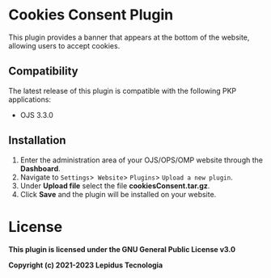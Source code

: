 # Cookies Consent Plugin 

This plugin provides a banner that appears at the bottom of the website, allowing users to accept cookies.

## Compatibility

The latest release of this plugin is compatible with the following PKP applications:

* OJS 3.3.0

## Installation

1. Enter the administration area of ​​your OJS/OPS/OMP website through the __Dashboard__.
2. Navigate to `Settings`>` Website`> `Plugins`> `Upload a new plugin`.
3. Under __Upload file__ select the file __cookiesConsent.tar.gz__.
4. Click __Save__ and the plugin will be installed on your website.


# License
__This plugin is licensed under the GNU General Public License v3.0__

__Copyright (c) 2021-2023 Lepidus Tecnologia__